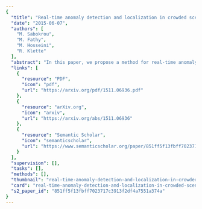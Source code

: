 ```yaml
---
{
  "title": "Real-time anomaly detection and localization in crowded scenes",
  "date": "2015-06-07",
  "authors": [
    "M. Sabokrou",
    "M. Fathy",
    "M. Hosseini",
    "R. Klette"
  ],
  "abstract": "In this paper, we propose a method for real-time anomaly detection and localization in crowded scenes. Each video is defined as a set of non-overlapping cubic patches, and is described using two local and global descriptors. These descriptors capture the video properties from different aspects. By incorporating simple and cost-effective Gaussian classifiers, we can distinguish normal activities and anomalies in videos. The local and global features are based on structure similarity between adjacent patches and the features learned in an unsupervised way, using a sparse auto-encoder. Experimental results show that our algorithm is comparable to a state-of-the-art procedure on UCSD ped2 and UMN benchmarks, but even more time-efficient. The experiments confirm that our system can reliably detect and localize anomalies as soon as they happen in a video.",
  "links": [
    {
      "resource": "PDF",
      "icon": "pdf",
      "url": "https://arxiv.org/pdf/1511.06936.pdf"
    },
    {
      "resource": "arXiv.org",
      "icon": "arxiv",
      "url": "https://arxiv.org/abs/1511.06936"
    },
    {
      "resource": "Semantic Scholar",
      "icon": "semanticscholar",
      "url": "https://www.semanticscholar.org/paper/851ff5f13fbff7023717c3913f2df4a7551a374a"
    }
  ],
  "supervision": [],
  "tasks": [],
  "methods": [],
  "thumbnail": "real-time-anomaly-detection-and-localization-in-crowded-scenes-thumb.jpg",
  "card": "real-time-anomaly-detection-and-localization-in-crowded-scenes-card.jpg",
  "s2_paper_id": "851ff5f13fbff7023717c3913f2df4a7551a374a"
}
---
```


